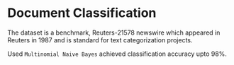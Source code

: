 # Document Classification
The dataset is a benchmark, Reuters-21578 newswire which appeared in Reuters in 1987 and is standard for text categorization projects.

Used `Multinomial Naive Bayes` achieved classification accuracy upto 98%.
